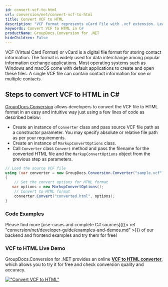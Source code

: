 ```yaml
---
id: convert-vcf-to-html
url: conversion/net/convert-vcf-to-html
title: Convert VCF to HTML
description: "VCF format represents vCard File with .vcf extension. Learn how to convert VCF to HTML file programmatically in C# language using GroupDocs.Conversion for .NET library."
keywords: Convert VCF to HTML in C#
productName: GroupDocs.Conversion for .NET
hideChildren: False
---
```


VCF (Virtual Card Format) or vCard is a digital file format for storing contact information. The format is widely used for data interchange among popular information exchange applications. Most operating systems such as Windows and macOS come with default applications to create and open these files. A single VCF file can contain contact information for one or multiple contacts.

## Steps to convert VCF to HTML in C#

[GroupDocs.Conversion](https://products.groupdocs.com/conversion/net) allows developers to convert the VCF file to HTML format in an easy and intuitive way just using a few lines of code as described below:

* Create an instance of `Converter` class and pass source VCF file path as a constructor parameter. You may specify absolute or relative file path as per your requirements. 
* Create an instance of `MarkupConvertOptions` class.
* Call `Converter` class `Convert` method and pass the filename for the converted HTML file and the `MarkupConvertOptions` object from the previous step as parameters.

```csharp
// Load the source VCF file
using (var converter = new GroupDocs.Conversion.Converter("sample.vcf"))
{
    // Set the convert options for HTML format
   var options = new MarkupConvertOptions();
    // Convert to HTML format
    converter.Convert("converted.html", options);
}
```

### Code Examples

Please find more [use-cases and complete C# sources]({{< ref "conversion/net/developer-guide/examples-and-demos.md" >}}) of our backend and frontend examples and try them for free!

### VCF to HTML Live Demo

GroupDocs.Conversion for .NET provides an online [**VCF to HTML converter**](https://products.groupdocs.app/conversion/vcf-to-html), which allows you to try it for free and check conversion quality and accuracy.

[!["Convert VCF to HTML"](conversion/net/images/convert-to-html/convert-vcf-to-html.png)](https://products.groupdocs.app/conversion/vcf-to-html)